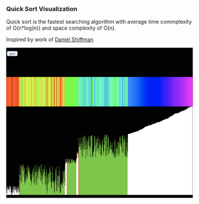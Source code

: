 ### Quick Sort Visualization

Quick sort is the fastest searching algorithm with average time commplexity of O(n*log(n)) and space complexity of O(n).

Inspired by work of [Daniel Shiffman](https://www.youtube.com/watch?v=eqo2LxRADhU)

![alt text](images/demo_img.png)
